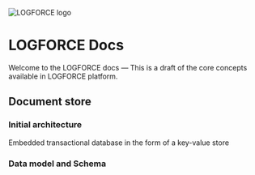 ![LOGFORCE logo](https://avatars.githubusercontent.com/u/105729788)
# LOGFORCE Docs
Welcome to the LOGFORCE docs — This is a draft of the core concepts available in LOGFORCE platform.
## Document store
### Initial architecture
Embedded transactional database in the form of a key-value store
### Data model and Schema
